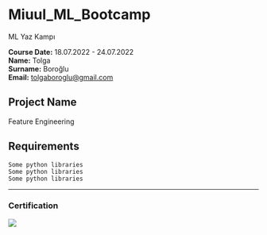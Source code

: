 # Miuul_ML_Bootcamp
ML Yaz Kampı




**Course Date:** 18.07.2022 - 24.07.2022  
**Name:** Tolga  
**Surname:** Boroğlu  
**Email:** tolgaboroglu@gmail.com  



## Project Name
Feature Engineering

## Requirements
```
Some python libraries
Some python libraries
Some python libraries
```
---

### Certification
![](C:\Users\tolga\OneDrive\Masaüstü\feature_eng_cerf.jpg)


